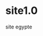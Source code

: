 # site1.0
site egypte


~~~~~~~~~~~~~~~~~~~~~~~~~~~~~~~~~~~~~~Projet Site Web Ecliptique~~~~~~~~~~~~~~~~~~~~~~~~~~~~~~~~~~~~~~
